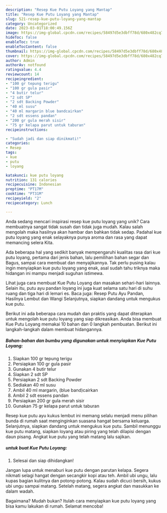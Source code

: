 ```yaml
---
description: "Resep Kue Putu Loyang yang Mantap"
title: "Resep Kue Putu Loyang yang Mantap"
slug: 521-resep-kue-putu-loyang-yang-mantap
category: Uncategorized
date: 2023-03-01T18:00:49.156Z
image: https://img-global.cpcdn.com/recipes/58497d5e3dbff78d/680x482cq70/kue-putu-loyang-foto-resep-utama.jpg
hideToc: false
enableToc: true
enableTocContent: false
thumbnail: https://img-global.cpcdn.com/recipes/58497d5e3dbff78d/680x482cq70/kue-putu-loyang-foto-resep-utama.jpg
cover: https://img-global.cpcdn.com/recipes/58497d5e3dbff78d/680x482cq70/kue-putu-loyang-foto-resep-utama.jpg
author: Admin
authorAv: notfound
ratingvalue: 4.4
reviewcount: 14
recipeingredient:
- "100 gr tepung terigu"
- "100 gr gula pasir"
- "4 butir telur"
- "2 sdt SP"
- "2 sdt Backing Powder"
- "40 ml susu"
- "40 ml margarin blue bandcairkan"
- "2 sdt essens pandan"
- "200 gr gula merah sisir"
- "75 gr kelapa parut untuk taburan"
recipeinstructions:

- "Sudah jadi dan siap dinikmati!"
categories:
- Resep
tags:
- kue
- putu
- loyang

katakunci: kue putu loyang 
nutrition: 131 calories
recipecuisine: Indonesian
preptime: "PT17M"
cooktime: "PT31M"
recipeyield: "2"
recipecategory: Lunch

---
```





Anda sedang mencari inspirasi resep kue putu loyang yang unik? Cara membuatnya sangat tidak susah dan tidak juga mudah. Kalau salah mengolah maka hasilnya akan hambar dan bahkan tidak sedap. Padahal kue putu loyang yang enak selayaknya punya aroma dan rasa yang dapat memancing selera Kita.





Ada beberapa hal yang sedikit banyak mempengaruhi kualitas rasa dari kue putu loyang, pertama dari jenis bahan, lalu pemilihan bahan segar dan Bagus, sampai cara membuat dan menyajikannya. Tak perlu pusing kalau ingin menyiapkan kue putu loyang yang enak,      asal sudah tahu triknya maka hidangan ini mampu menjadi suguhan istimewa.














Lihat juga cara membuat Kue Putu Loyang dan masakan sehari-hari lainnya. Selain itu, putu ayu pandan loyang ini juga kuat selama satu hari di suhu ruang dan tiga hari di lemari es. Baca juga: Resep Putu Ayu Pandan, Hasilnya Lembut dan Wangi Selanjutnya, siapkan dandang untuk mengukus kue putu.






Berikut ini ada beberapa cara mudah dan praktis yang dapat diterapkan untuk mengolah kue putu loyang yang siap dikreasikan. Anda bisa membuat Kue Putu Loyang memakai 10 bahan dan 0 langkah pembuatan. Berikut ini langkah-langkah dalam membuat hidangannya.

<!--inarticleads1-->

##### Bahan-bahan dan bumbu yang digunakan untuk menyiapkan Kue Putu Loyang:

1. Siapkan 100 gr tepung terigu
1. Persiapkan 100 gr gula pasir
1. Gunakan 4 butir telur
1. Siapkan 2 sdt SP
1. Persiapkan 2 sdt Backing Powder
1. Sediakan 40 ml susu
1. Ambil 40 ml margarin, (blue band)cairkan
1. Ambil 2 sdt essens pandan
1. Persiapkan 200 gr gula merah sisir
1. Gunakan 75 gr kelapa parut untuk taburan


Resep kue putu ayu kukus lembut ini memang selalu menjadi menu pilihan bunda di rumah saat menginginkan suasana hangat bersama keluarga. Selanjutnya, siapkan dandang untuk mengukus kue putu. Sambil menunggu kue putu matang, siapkan loyang atau piring yang telah dilapisi dengan daun pisang. Angkat kue putu yang telah matang lalu sajikan. 

<!--inarticleads2-->

#####  untuk buat Kue Putu Loyang:


1. Selesai dan siap dihidangkan!

Jangan lupa untuk menaburi kue putu dengan parutan kelapa. Segera nikmati selagi hangat dengan secangkir kopi atau teh. Ambil ubi ungu, lalu kupas bagian kulitnya dan potong-potong. Kalau sudah dicuci bersih, kukus ubi ungu sampai matang. Setelah matang, segera angkat dan masukkan ke dalam wadah. 

Bagaimana? Mudah bukan? Itulah cara menyiapkan kue putu loyang yang bisa kamu lakukan di rumah. Selamat mencoba!

